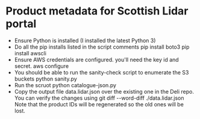 
Product metadata for Scottish Lidar portal
==========================================


- Ensure Python is installed (I installed the latest Python 3)
- Do all the pip installs listed in the script comments
    pip install boto3
    pip install awscli
- Ensure AWS credentials are configured. you'll need the key id and secret.
    aws configure
- You should be able to run the sanity-check script to enumerate the S3 buckets
    python sanity.py
- Run the scruot
    python catalogue-json.py
- Copy the output file data.lidar.json over the existing one in the Deli repo. You can verify the changes using
    git diff --word-diff ./data.lidar.json
Note that the product IDs will be regenerated so the old ones will be lost.
